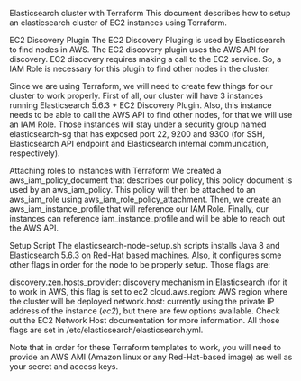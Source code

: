 Elasticsearch cluster with Terraform
This document describes how to setup an elasticsearch cluster of EC2 instances using Terraform.

EC2 Discovery Plugin
The EC2 Discovery Pluging is used by Elasticsearch to find nodes in AWS. The EC2 discovery plugin uses the AWS API for discovery. EC2 discovery requires making a call to the EC2 service. So, a IAM Role is necessary for this plugin to find other nodes in the cluster.

Since we are using Terraform, we will need to create few things for our cluster to work properly. First of all, our cluster will have 3 instances running Elasticsearch 5.6.3 + EC2 Discovery Plugin. Also, this instance needs to be able to call the AWS API to find other nodes, for that we will use an IAM Role. Those instances will stay under a security group named elasticsearch-sg that has exposed port 22, 9200 and 9300 (for SSH, Elasticsearch API endpoint and Elasticsearch internal communication, respectively).

Attaching roles to instances with Terraform
We created a aws_iam_policy_document that describes our policy, this policy document is used by an aws_iam_policy. This policy will then be attached to an aws_iam_role using aws_iam_role_policy_attachment. Then, we create an aws_iam_instance_profile that will reference our IAM Role. Finally, our instances can reference iam_instance_profile and will be able to reach out the AWS API.

Setup Script
The elasticsearch-node-setup.sh scripts installs Java 8 and Elasticsearch 5.6.3 on Red-Hat based machines. Also, it configures some other flags in order for the node to be properly setup. Those flags are:

discovery.zen.hosts_provider: discovery mechanism in Elasticsearch (for it to work in AWS, this flag is set to ec2
cloud.aws.region: AWS region where the cluster will be deployed
network.host: currently using the private IP address of the instance (_ec2_), but there are few options available. Check out the EC2 Network Host documentation for more information.
All those flags are set in /etc/elasticsearch/elasticsearch.yml.

Note that in order for these Terraform templates to work, you will need to provide an AWS AMI (Amazon linux or any Red-Hat-based image) as well as your secret and access keys.
